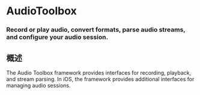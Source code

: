 # AudioToolbox
### Record or play audio, convert formats, parse audio streams, and configure your audio session.
## 概述
The Audio Toolbox framework provides interfaces for recording, playback, and stream parsing. In iOS, the framework provides additional interfaces for managing audio sessions.
